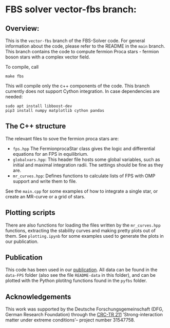# FBS solver vector-fbs branch:

## Overview:

This is the `vector-fbs` branch of the FBS-Solver code. For general information about the code, please refer to the README in the `main` branch.
This branch contains the code to compute fermion Proca stars - fermion boson stars with a complex vector field.

To compile, call

    make fbs

This will compile only the c++ components of the code. This branch currently does not support Cython integration.
In case dependencies are needed:

    sudo apt install libboost-dev
    pip3 install numpy matplotlib cython pandas

## The C++ structure

The relevant files to sove the fermion proca stars are:
 - `fps.hpp` The FermionprocaStar class gives the logic and differential equations for an FPS in equilibrium.
 - `globalvars.hpp`: This header file hosts some global variables, such as initial and maximal integration radii. The settings should be fine as they are.
 - `mr_curves.hpp`: Defines functions to calculate lists of FPS with OMP support and write them to file.

See the `main.cpp` for some examples of how to integrate a single star, or create an MR-curve or a grid of stars.

## Plotting scripts

There are also functions for loading the files written by the `mr_curves.hpp` functions, extracting the stability curves and making pretty plots out of them.
See `plotting.ipynb` for some examples used to generate the plots in our publication.

## Publication
This code has been used in our [publication](https://arxiv.org/abs/2310.17291). All data can be found in the `data-FPS` folder (also see the file `README-data` in this folder), and can be plotted with the Python plotitng functions found in the `pyfbs` folder.

## Acknowledgements
This work was supported by the Deutsche Forschungsgemeinschaft (DFG, German Research Foundation) through the [CRC-TR 211](https://crc-tr211.org/) ’Strong-interaction matter under extreme conditions’– project number 31547758.
